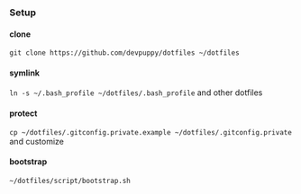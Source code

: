 ### Setup
#### clone
`git clone https://github.com/devpuppy/dotfiles ~/dotfiles`
#### symlink
`ln -s ~/.bash_profile ~/dotfiles/.bash_profile` and other dotfiles
#### protect
`cp ~/dotfiles/.gitconfig.private.example ~/dotfiles/.gitconfig.private` and customize
#### bootstrap
`~/dotfiles/script/bootstrap.sh`
